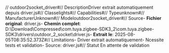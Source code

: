 // outdoor2socket_driver#// DescriptionDriver extrait automatiquement depuis driver.js#// Classelights#// Capabilities#// Typeunknown#// ManufacturerUnknown#// Modeloutdoor2socket_driver#// Source- **Fichier original**: driver.js- **Chemin complet**: D:\Download\Compressed\com.tuya.zigbee-SDK3_2\com.tuya.zigbee-SDK3\drivers\outdoor_2_socket\driver.js- **Extrait le**: 2025-08-05T08:35:52.373Z#// Limitations- Driver extrait automatiquement- Ncessite tests et validation- Source: driver.js#// Statut En attente de validation